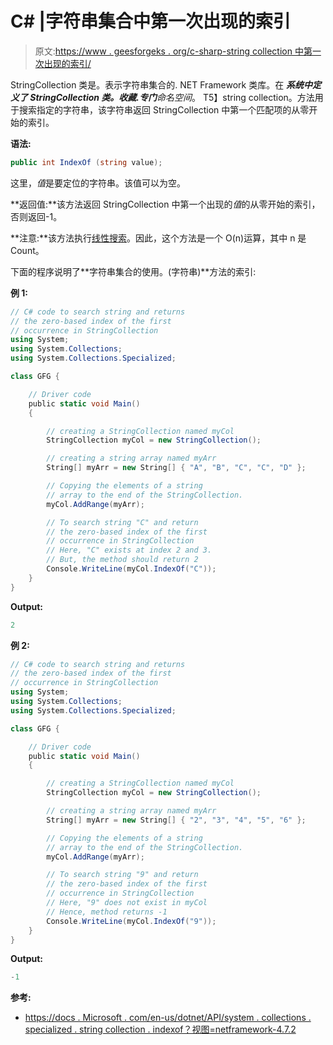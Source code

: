 # C# |字符串集合中第一次出现的索引

> 原文:[https://www . geesforgeks . org/c-sharp-string collection 中第一次出现的索引/](https://www.geeksforgeeks.org/c-sharp-index-of-first-occurrence-in-stringcollection/)

StringCollection 类是。表示字符串集合的. NET Framework 类库。在 ***系统中定义了 StringCollection 类。收藏.专门**命名空间*。
T5】string collection。方法用于搜索指定的字符串，该字符串返回 StringCollection 中第一个匹配项的从零开始的索引。

**语法:**

```cs
public int IndexOf (string value);

```

这里，*值*是要定位的字符串。该值可以为空。

**返回值:**该方法返回 StringCollection 中第一个出现的*值*的从零开始的索引，否则返回-1。

**注意:**该方法执行[线性搜索](https://www.geeksforgeeks.org/linear-search/)。因此，这个方法是一个 O(n)运算，其中 n 是 Count。

下面的程序说明了**字符串集合的使用。(字符串)**方法的索引:

**例 1:**

```cs
// C# code to search string and returns
// the zero-based index of the first
// occurrence in StringCollection
using System;
using System.Collections;
using System.Collections.Specialized;

class GFG {

    // Driver code
    public static void Main()
    {

        // creating a StringCollection named myCol
        StringCollection myCol = new StringCollection();

        // creating a string array named myArr
        String[] myArr = new String[] { "A", "B", "C", "C", "D" };

        // Copying the elements of a string
        // array to the end of the StringCollection.
        myCol.AddRange(myArr);

        // To search string "C" and return
        // the zero-based index of the first
        // occurrence in StringCollection
        // Here, "C" exists at index 2 and 3.
        // But, the method should return 2
        Console.WriteLine(myCol.IndexOf("C"));
    }
}
```

**Output:**

```cs
2

```

**例 2:**

```cs
// C# code to search string and returns
// the zero-based index of the first
// occurrence in StringCollection
using System;
using System.Collections;
using System.Collections.Specialized;

class GFG {

    // Driver code
    public static void Main()
    {

        // creating a StringCollection named myCol
        StringCollection myCol = new StringCollection();

        // creating a string array named myArr
        String[] myArr = new String[] { "2", "3", "4", "5", "6" };

        // Copying the elements of a string
        // array to the end of the StringCollection.
        myCol.AddRange(myArr);

        // To search string "9" and return
        // the zero-based index of the first
        // occurrence in StringCollection
        // Here, "9" does not exist in myCol
        // Hence, method returns -1
        Console.WriteLine(myCol.IndexOf("9"));
    }
}
```

**Output:**

```cs
-1

```

**参考:**

*   [https://docs . Microsoft . com/en-us/dotnet/API/system . collections . specialized . string collection . indexof？视图=netframework-4.7.2](https://docs.microsoft.com/en-us/dotnet/api/system.collections.specialized.stringcollection.indexof?view=netframework-4.7.2)